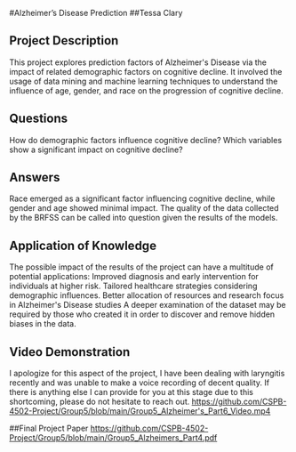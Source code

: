 #Alzheimer’s Disease Prediction
##Tessa Clary

## Project Description

This project explores prediction factors of Alzheimer's Disease via the impact of related demographic factors on cognitive decline. It involved the usage of data mining and machine learning techniques to understand the influence of age, gender, and race on the progression of cognitive decline.


## Questions
How do demographic factors influence cognitive decline?
Which variables show a significant impact on cognitive decline?


## Answers
Race emerged as a significant factor influencing cognitive decline, while gender and age showed minimal impact.
The quality of the data collected by the BRFSS can be called into question given the results of the models.


## Application of Knowledge
The possible impact of the results of the project can have a multitude of potential applications:
Improved diagnosis and early intervention for individuals at higher risk.
Tailored healthcare strategies considering demographic influences.
Better allocation of resources and research focus in Alzheimer's Disease studies
A deeper examination of the dataset may be required by those who created it in order to discover and remove hidden biases in the data.


## Video Demonstration
I apologize for this aspect of the project, I have been dealing with laryngitis recently and was unable to make a voice recording of decent quality. If there is anything else I can provide for you at this stage due to this shortcoming, please do not hesitate to reach out.
https://github.com/CSPB-4502-Project/Group5/blob/main/Group5_Alzheimer's_Part6_Video.mp4


##Final Project Paper
https://github.com/CSPB-4502-Project/Group5/blob/main/Group5_Alzheimers_Part4.pdf
